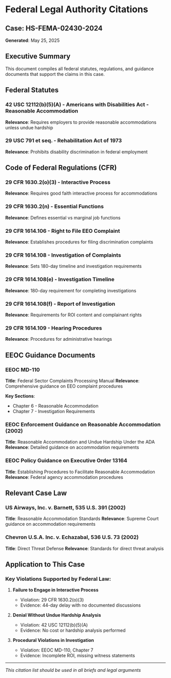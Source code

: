# Federal Legal Authority Citations
## Case: HS-FEMA-02430-2024
**Generated**: May 25, 2025

## Executive Summary

This document compiles all federal statutes, regulations, and guidance documents that support the claims in this case.

## Federal Statutes

### 42 USC 12112(b)(5)(A) - Americans with Disabilities Act - Reasonable Accommodation
**Relevance**: Requires employers to provide reasonable accommodations unless undue hardship

### 29 USC 791 et seq. - Rehabilitation Act of 1973
**Relevance**: Prohibits disability discrimination in federal employment

## Code of Federal Regulations (CFR)

### 29 CFR 1630.2(o)(3) - Interactive Process
**Relevance**: Requires good faith interactive process for accommodations

### 29 CFR 1630.2(n) - Essential Functions
**Relevance**: Defines essential vs marginal job functions

### 29 CFR 1614.106 - Right to File EEO Complaint
**Relevance**: Establishes procedures for filing discrimination complaints

### 29 CFR 1614.108 - Investigation of Complaints
**Relevance**: Sets 180-day timeline and investigation requirements

### 29 CFR 1614.108(e) - Investigation Timeline
**Relevance**: 180-day requirement for completing investigations

### 29 CFR 1614.108(f) - Report of Investigation
**Relevance**: Requirements for ROI content and complainant rights

### 29 CFR 1614.109 - Hearing Procedures
**Relevance**: Procedures for administrative hearings

## EEOC Guidance Documents

### EEOC MD-110
**Title**: Federal Sector Complaints Processing Manual
**Relevance**: Comprehensive guidance on EEO complaint procedures

**Key Sections**:
- Chapter 6 - Reasonable Accommodation
- Chapter 7 - Investigation Requirements

### EEOC Enforcement Guidance on Reasonable Accommodation (2002)
**Title**: Reasonable Accommodation and Undue Hardship Under the ADA
**Relevance**: Detailed guidance on accommodation requirements

### EEOC Policy Guidance on Executive Order 13164
**Title**: Establishing Procedures to Facilitate Reasonable Accommodation
**Relevance**: Federal agency accommodation procedures

## Relevant Case Law

### US Airways, Inc. v. Barnett, 535 U.S. 391 (2002)
**Title**: Reasonable Accommodation Standards
**Relevance**: Supreme Court guidance on accommodation requirements

### Chevron U.S.A. Inc. v. Echazabal, 536 U.S. 73 (2002)
**Title**: Direct Threat Defense
**Relevance**: Standards for direct threat analysis

## Application to This Case

### Key Violations Supported by Federal Law:

1. **Failure to Engage in Interactive Process**
   - Violation: 29 CFR 1630.2(o)(3)
   - Evidence: 44-day delay with no documented discussions

2. **Denial Without Undue Hardship Analysis**
   - Violation: 42 USC 12112(b)(5)(A)
   - Evidence: No cost or hardship analysis performed

3. **Procedural Violations in Investigation**
   - Violation: EEOC MD-110, Chapter 7
   - Evidence: Incomplete ROI, missing witness statements

---
*This citation list should be used in all briefs and legal arguments*
